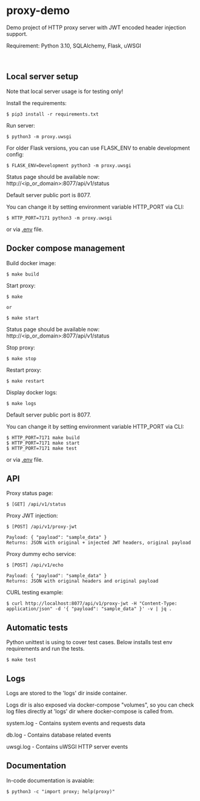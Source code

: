 # proxy-demo

Demo project of HTTP proxy server with JWT encoded header injection support.

Requirement: Python 3.10, SQLAlchemy, Flask, uWSGI

&nbsp;  

## Local server setup

Note that local server usage is for testing only!

Install the requirements:

    $ pip3 install -r requirements.txt

Run server:

    $ python3 -m proxy.uwsgi

For older Flask versions, you can use FLASK_ENV to enable development config:

    $ FLASK_ENV=Development python3 -m proxy.uwsgi

Status page should be available now: http://<ip_or_domain>:8077/api/v1/status

Default server public port is 8077.

You can change it by setting environment variable HTTP_PORT via CLI:

    $ HTTP_PORT=7171 python3 -m proxy.uwsgi

or via [.env](.env) file.


## Docker compose management

Build docker image:

    $ make build

Start proxy:

    $ make

    or

    $ make start

Status page should be available now: http://<ip_or_domain>:8077/api/v1/status

Stop proxy:

    $ make stop

Restart proxy:

    $ make restart

Display docker logs:

    $ make logs


Default server public port is 8077.

You can change it by setting environment variable HTTP_PORT via CLI:

    $ HTTP_PORT=7171 make build
    $ HTTP_PORT=7171 make start
    $ HTTP_PORT=7171 make test

or via [.env](.env) file.


## API

Proxy status page:

    $ [GET] /api/v1/status

Proxy JWT injection:

    $ [POST] /api/v1/proxy-jwt

    Payload: { "payload": "sample_data" }
    Returns: JSON with original + injected JWT headers, original payload

Proxy dummy echo service:

    $ [POST] /api/v1/echo

    Payload: { "payload": "sample_data" }
    Returns: JSON with original headers and original payload

CURL testing example:

    $ curl http://localhost:8077/api/v1/proxy-jwt -H "Content-Type: application/json" -d '{ "payload": "sample_data" }' -v | jq .


## Automatic tests

Python unittest is using to cover test cases.
Below installs test env requirements and run the tests.

    $ make test


## Logs

Logs are stored to the 'logs' dir inside container.

Logs dir is also exposed via docker-compose "volumes", so you can check log files directly at 'logs' dir where docker-compose is called from.

system.log - Contains system events and requests data

db.log - Contains database related events

uwsgi.log - Contains uWSGI HTTP server events

## Documentation

In-code documentation is avaiable:

    $ python3 -c "import proxy; help(proxy)"
